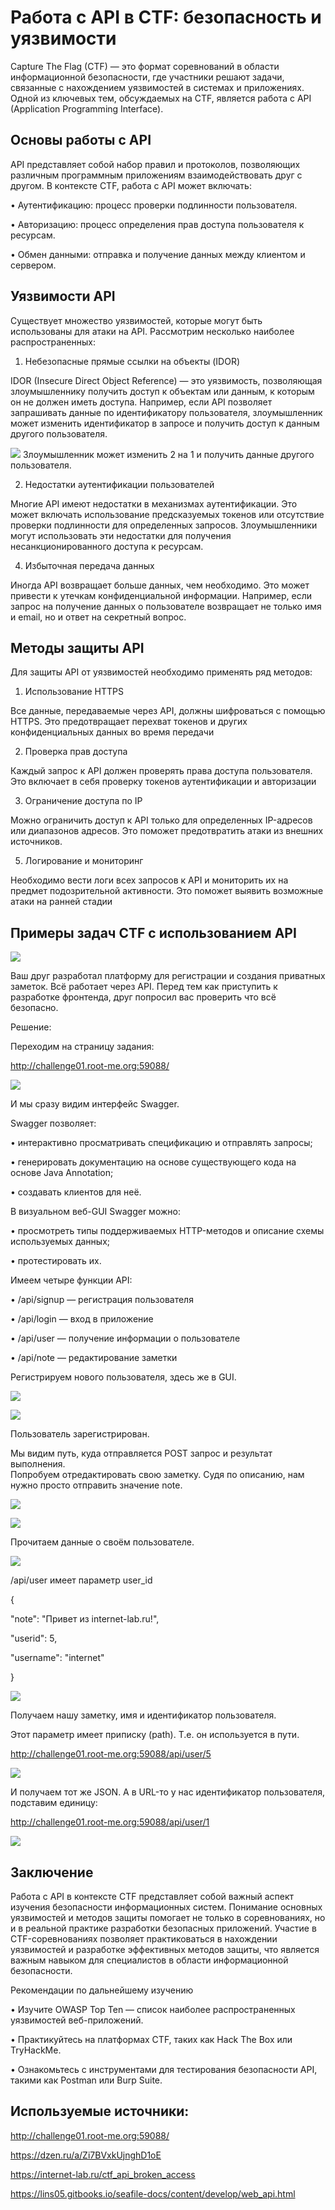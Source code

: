 # Работа с API в CTF: безопасность и уязвимости

Capture The Flag (CTF) — это формат соревнований в области информационной безопасности, где участники решают задачи, связанные с нахождением уязвимостей в системах и приложениях. Одной из ключевых тем, обсуждаемых на CTF, является работа с API (Application Programming Interface). 

## Основы работы с API

API представляет собой набор правил и протоколов, позволяющих различным программным приложениям взаимодействовать друг с другом. В контексте CTF, работа с API может включать:

•	Аутентификацию: процесс проверки подлинности пользователя.

•	Авторизацию: процесс определения прав доступа пользователя к ресурсам.

•	Обмен данными: отправка и получение данных между клиентом и сервером.

## Уязвимости API

Существует множество уязвимостей, которые могут быть использованы для атаки на API. Рассмотрим несколько наиболее распространенных:

1. Небезопасные прямые ссылки на объекты (IDOR)

IDOR (Insecure Direct Object Reference) — это уязвимость, позволяющая злоумышленнику получить доступ к объектам или данным, к которым он не должен иметь доступа. Например, если API позволяет запрашивать данные по идентификатору пользователя, злоумышленник может изменить идентификатор в запросе и получить доступ к данным другого пользователя.

![](https://github.com/AnaktaCTF/CTFReports/blob/main/gayechka/png/ctf1.png)
Злоумышленник может изменить 2 на 1 и получить данные другого пользователя.

2. Недостатки аутентификации пользователей

Многие API имеют недостатки в механизмах аутентификации. Это может включать использование предсказуемых токенов или отсутствие проверки подлинности для определенных запросов. Злоумышленники могут использовать эти недостатки для получения несанкционированного доступа к ресурсам.

4. Избыточная передача данных

Иногда API возвращает больше данных, чем необходимо. Это может привести к утечкам конфиденциальной информации. Например, если запрос на получение данных о пользователе возвращает не только имя и email, но и ответ на секретный вопрос.

## Методы защиты API

Для защиты API от уязвимостей необходимо применять ряд методов:

1. Использование HTTPS

Все данные, передаваемые через API, должны шифроваться с помощью HTTPS. Это предотвращает перехват токенов и других конфиденциальных данных во время передачи

2. Проверка прав доступа

Каждый запрос к API должен проверять права доступа пользователя. Это включает в себя проверку токенов аутентификации и авторизации

3. Ограничение доступа по IP

Можно ограничить доступ к API только для определенных IP-адресов или диапазонов адресов. Это поможет предотвратить атаки из внешних источников.

5. Логирование и мониторинг

Необходимо вести логи всех запросов к API и мониторить их на предмет подозрительной активности. Это поможет выявить возможные атаки на ранней стадии

## Примеры задач CTF с использованием API

![](https://github.com/AnaktaCTF/CTFReports/blob/main/gayechka/png/ctf2.png)

Ваш друг разработал платформу для регистрации и создания приватных заметок. Всё работает через API. Перед тем как приступить к разработке фронтенда, друг попросил вас проверить что всё безопасно.

Решение:

Переходим на страницу задания:

<http://challenge01.root-me.org:59088/>

![](https://github.com/AnaktaCTF/CTFReports/blob/main/gayechka/png/ctf3.png)

И мы сразу видим интерфейс Swagger.

Swagger позволяет:

•	интерактивно просматривать спецификацию и отправлять запросы;

•	генерировать документацию на основе существующего кода на основе Java Annotation;

•	создавать клиентов для неё.

В визуальном веб-GUI Swagger можно:

•	просмотреть типы поддерживаемых HTTP-методов и описание схемы используемых данных;

•	протестировать их.

Имеем четыре функции API:

•	/api/signup — регистрация пользователя

•	/api/login — вход в приложение

•	/api/user — получение информации о пользователе

•	/api/note — редактирование заметки

Регистрируем нового пользователя, здесь же в GUI.

![](https://github.com/AnaktaCTF/CTFReports/blob/main/gayechka/png/ctf4.png)

![](https://github.com/AnaktaCTF/CTFReports/blob/main/gayechka/png/ctf5.png)

Пользователь зарегистрирован. 

Мы видим путь, куда отправляется POST запрос и результат выполнения.  
Попробуем отредактировать свою заметку. Судя по описанию, нам нужно просто отправить значение note.

![](https://github.com/AnaktaCTF/CTFReports/blob/main/gayechka/png/ctf6.png)

![](https://github.com/AnaktaCTF/CTFReports/blob/main/gayechka/png/ctf7.png)

Прочитаем данные о своём пользователе.

![](https://github.com/AnaktaCTF/CTFReports/blob/main/gayechka/png/ctf8.png)

/api/user имеет параметр user_id

{

"note": "Привет из internet-lab.ru!",

"userid": 5,

"username": "internet"

}

![](https://github.com/AnaktaCTF/CTFReports/blob/main/gayechka/png/ctf9.png)

Получаем нашу заметку, имя и идентификатор пользователя.

Этот параметр имеет приписку (path). Т.е. он используется в пути. 

<http://challenge01.root-me.org:59088/api/user/5>

![](https://github.com/AnaktaCTF/CTFReports/blob/main/gayechka/png/ctf10.png)

И получаем тот же JSON. А в URL-то у нас идентификатор пользователя, подставим единицу:

http://challenge01.root-me.org:59088/api/user/1

![](https://github.com/AnaktaCTF/CTFReports/blob/main/gayechka/png/ctf11.png)

## Заключение

Работа с API в контексте CTF представляет собой важный аспект изучения безопасности информационных систем. Понимание основных уязвимостей и методов защиты помогает не только в соревнованиях, но и в реальной практике разработки безопасных приложений. Участие в CTF-соревнованиях позволяет практиковаться в нахождении уязвимостей и разработке эффективных методов защиты, что является важным навыком для специалистов в области информационной безопасности.

Рекомендации по дальнейшему изучению

•	Изучите OWASP Top Ten — список наиболее распространенных уязвимостей веб-приложений.

•	Практикуйтесь на платформах CTF, таких как Hack The Box или TryHackMe.

•	Ознакомьтесь с инструментами для тестирования безопасности API, такими как Postman или Burp Suite.

## Используемые источники:

<http://challenge01.root-me.org:59088/>

<https://dzen.ru/a/Zi7BVxkUjnghD1oE>

<https://internet-lab.ru/ctf_api_broken_access>

<https://lins05.gitbooks.io/seafile-docs/content/develop/web_api.html>

